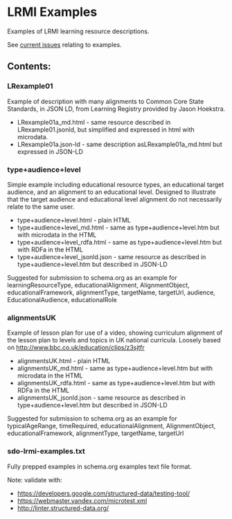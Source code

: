 # LRMI Examples
Examples of LRMI learning resource descriptions.

See [current issues](issues?q=is%3Aissue+is%3Aopen+label%3Aexamples) relating to examples.

## Contents:
### LRexample01
Example of description with many alignments to Common Core State Standards, in JSON LD, from Learning Registry provided by Jason Hoekstra.
* LRexample01a_md.html - same resource described in LRexample01.jsonld, but simplified and expressed in html with microdata.
* LRexample01a.json-ld - same description asLRexample01a_md.html but expressed in JSON-LD

### type+audience+level
Simple example including educational resource types, an educational target audience, and an alignment to an educational level. Designed to illustrate that the target audience and educational level alignment do not necessarily relate to the same user.
* type+audience+level.html - plain HTML
* type+audience+level_md.html - same as type+audience+level.htm but with microdata in the HTML
* type+audience+level_rdfa.html - same as type+audience+level.htm but with RDFa in the HTML
* type+audience+level_jsonld.json - same resource as described in type+audience+level.htm but described in JSON-LD

Suggested for submission to schema.org as an example for learningResourceType, educationalAlignment, AlignmentObject, educationalFramework, alignmentType, targetName, targetUrl, audience, EducationalAudience, educationalRole

### alignmentsUK
Example of lesson plan for use of a video, showing curriculum alignment of the lesson plan to levels and topics in UK national curricula. Loosely based on http://www.bbc.co.uk/education/clips/z3sjtfr
* alignmentsUK.html - plain HTML
* alignmentsUK_md.html - same as type+audience+level.htm but with microdata in the HTML
* alignmentsUK_rdfa.html - same as type+audience+level.htm but with RDFa in the HTML
* alignmentsUK_jsonld.json - same resource as described in type+audience+level.htm but described in JSON-LD

Suggested for submission to schema.org as an example for typicalAgeRange, timeRequired, educationalAlignment, AlignmentObject, educationalFramework, alignmentType, targetName, targetUrl

### sdo-lrmi-examples.txt
Fully prepped examples in schema.org examples text file format.

Note: validate with:
* https://developers.google.com/structured-data/testing-tool/
* https://webmaster.yandex.com/microtest.xml
* http://linter.structured-data.org/
